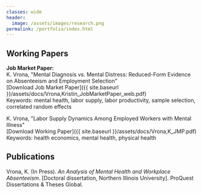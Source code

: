 ```yaml
---
classes: wide
header:
  image: /assets/images/research.png
permalink: /portfolio/index.html
---
```



  
<h2 id="working-papers">Working Papers</h2> 
  
**Job Market Paper:**  
K. Vrona, "Mental Diagnosis vs. Mental Distress: Reduced-Form Evidence on
Absenteeism and Employment Selection"\
[Download Job Market Paper]({{ site.baseurl }}/assets/docs/Vrona,Kristin_JobMarketPaper_web.pdf)\
Keywords: mental health, labor supply, labor productivity, sample selection, correlated random effects



K. Vrona, "Labor Supply Dynamics Among Employed Workers with Mental Illness"\
[Download Working Paper]({{ site.baseurl }}/assets/docs/Vrona,K_JMP.pdf)\
Keywords: health economics, mental health, physical health






<h2 id="publications">Publications</h2>

Vrona, K. (In Press). *An Analysis of Mental Health and Workplace Absenteeism*. [Doctoral dissertation, Northern Illinois University]. ProQuest Dissertations & Theses Global.
